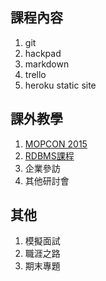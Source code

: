 ## 課程內容

1. git
2. hackpad
3. markdown
4. trello
5. heroku static site

## 課外教學

1. [MOPCON 2015](http://mopcon.kktix.cc/events/2015-registration-student)
2. [RDBMS課程](https://www.facebook.com/events/853886477999933/)
3. 企業參訪
4. 其他研討會

## 其他

1. 模擬面試
2. 職涯之路
3. 期末專題
